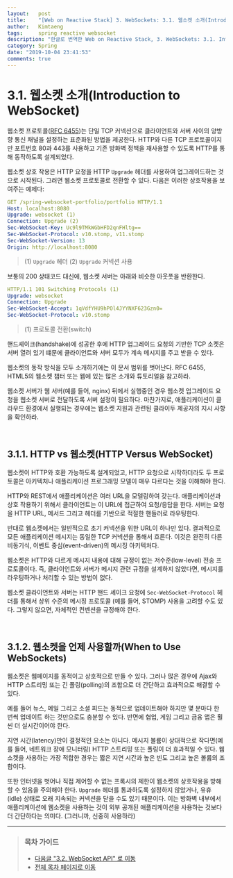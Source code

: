 ```yaml
---
layout:   post
title:    "[Web on Reactive Stack] 3. WebSockets: 3.1. 웹소켓 소개(Introduction to WebSocket)"
author:   Kimtaeng
tags: 	  spring reactive websocket
description: "한글로 번역한 Web on Reactive Stack, 3. WebSockets: 3.1. Introduction to WebSocket"
category: Spring
date: "2019-10-04 23:41:53"
comments: true
---
```


# 3.1. 웹소켓 소개(Introduction to WebSocket)
웹소켓 프로토콜(<a href="https://tools.ietf.org/html/rfc6455" target="_blank" rel="nofollow">RFC 6455</a>)는
단일 TCP 커넥션으로 클라이언트와 서버 사이의 양방향 통신 채널을 설정하는 표준화된 방법을 제공한다. HTTP와 다른 TCP 프로토콜이지만
포트번호 80과 443를 사용하고 기존 방화벽 정책을 재사용할 수 있도록 HTTP를 통해 동작하도록 설계되었다.

웹소켓 상호 작용은 HTTP 요청을 HTTP `Upgrade` 헤더를 사용하여 업그레이드하는 것으로 시작된다. 그러면 웹소켓 프로토콜로 전환할 수 있다.
다음은 이러한 상호작용을 보여주는 예제다:

```yaml
GET /spring-websocket-portfolio/portfolio HTTP/1.1
Host: localhost:8080
Upgrade: websocket (1)
Connection: Upgrade (2)
Sec-WebSocket-Key: Uc9l9TMkWGbHFD2qnFHltg==
Sec-WebSocket-Protocol: v10.stomp, v11.stomp
Sec-WebSocket-Version: 13
Origin: http://localhost:8080
```

> (1) `Upgrade` 헤더 (2) `Upgrade` 커넥션 사용

보통의 200 상태코드 대신에, 웹소켓 서버는 아래와 비슷한 아웃풋을 반환한다.

```yaml
HTTP/1.1 101 Switching Protocols (1)
Upgrade: websocket
Connection: Upgrade
Sec-WebSocket-Accept: 1qVdfYHU9hPOl4JYYNXF623Gzn0=
Sec-WebSocket-Protocol: v10.stomp
```

> (1) 프로토콜 전환(switch)

핸드셰이크(handshake)에 성공한 후에 HTTP 업그레이드 요청의 기반한 TCP 소켓은 서버 열려 있기 떄문에 클라이언트와 서버 모두가
계속 메시지를 주고 받을 수 있다.

웹소켓의 동작 방식을 모두 소개하기에는 이 문서 범위를 벗어난다. RFC 6455, HTML5의 웹소켓 챕터 또는 웹에 있는 많은 소개와 튜토리얼을
참고하라.

웹소켓 서버가 웹 서버(예를 들어, nginx) 뒤에서 실행중인 경우 웹소켓 업그레이드 요청을 웹소켓 서버로 전달하도록 서버 설정이 필요하다.
마찬가지로, 애플리케이션이 클라우드 환경에서 실행되는 경우에는 웹소켓 지원과 관련된 클라이두 제공자의 지시 사항을 확인하라.

<br>

## 3.1.1. HTTP vs 웹소켓(HTTP Versus WebSocket)
웹소켓이 HTTP와 호환 가능하도록 설계되었고, HTTP 요청으로 시작하더라도 두 프로토콜은 아키텍처나 애플리케이션 프로그래밍 모델이 매우
다르다는 것을 이해해야 한다.

HTTP와 REST에서 애플리케이션은 여러 URL을 모델링하여 갖는다. 애플리케이션과 상호 작용하기 위해서 클라이언트는 이 URL에 접근하여 요청/응답을
한다. 서버는 요청을 HTTP URL, 메서드 그리고 헤더를 기반으로 적절한 핸들러로 라우팅한다.

반대로 웹소켓에서는 일반적으로 초기 커넥션을 위한 URL이 하나만 있다. 결과적으로 모든 애플리케이션 메시지는 동일한 TCP 커넥션을 통해서 흐른다.
이것은 완전히 다른 비동기식, 이벤트 중심(event-driven)의 메시징 아키텍처다.

웹소켓은 HTTP와 다르게 메시지 내용에 대해 규정이 없는 저수준(low-level) 전송 프로토콜이다. 즉, 클라이언트와 서버가 메시지 관련 규정을
설계하지 않았다면, 메시지를 라우팅하거나 처리할 수 있는 방법이 없다.

웹소켓 클라이언트와 서버는 HTTP 핸드 셰이크 요청에 `Sec-WebSocket-Protocol` 헤더를 통해서 상위 수준의 메시징 프로토콜
(예를 들어, STOMP) 사용을 고려할 수도 있다. 그렇지 않으면, 자체적인 컨벤션을 규정해야 한다.

<br>

## 3.1.2. 웹소켓을 언제 사용할까(When to Use WebSockets)
웹소켓은 웹페이지를 동적이고 상호적으로 만들 수 있다. 그러나 많은 경우에 Ajax와 HTTP 스트리밍 또는 긴 폴링(polling)의 조합으로
더 간단하고 효과적으로 해결할 수 있다.

예를 들어 뉴스, 메일 그리고 소셜 피드는 동적으로 업데이트해야 하지만 몇 분마다 한 번씩 업데이트 하는 것만으로도 충분할 수 있다. 반면에 협업,
게임 그리고 금융 앱은 훨씬 더 실시간이어야 한다.

지연 시간(latency)만이 결정적인 요소는 아니다. 메시지 볼륨이 상대적으로 작다면(예를 들어, 네트워크 장애 모니터링) HTTP 스트리밍 또는
폴링이 더 효과적일 수 있다. 웹소켓을 사용하는 가장 적합한 경우는 짧은 지연 시간과 높은 빈도 그리고 높은 볼륨의 조합이다.

또한 인터넷을 벗어나 직접 제어할 수 없는 프록시의 제한이 웹소켓의 상호작용을 방해할 수 있음을 주의해야 한다. `Upgrade` 헤더를 통과하도록
설정하지 않았거나, 유휴(idle) 상태로 오래 지속되는 커넥션을 닫을 수도 있기 때문이다. 이는 방화벽 내부에서 애플리케이션에 웹소켓을 사용하는 것이
외부 공개된 애플리케이션을 사용하는 것보다 더 간단하다는 의미다. (그러니까, 신중히 사용하라)

---

> ### 목차 가이드
> - <a href="/post/websockets-references-websocket-api">다음글 "3.2. WebSocket API" 로 이동</a>
> - <a href="/post/web-on-reactive-stack">전체 목차 페이지로 이동</a>